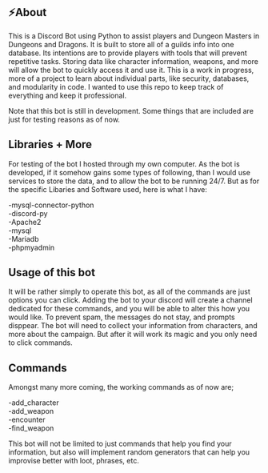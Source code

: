 ⚡About <br />
---
This is a Discord Bot using Python to assist players and Dungeon Masters in Dungeons and Dragons. It is built
to store all of a guilds info into one database. Its intentions are to provide players with tools that will 
prevent repetitive tasks. Storing data like character information, weapons, and more will allow the bot to
quickly access it and use it. This is a work in progress, more of a project to learn about individual parts,
like security, databases, and modularity in code. I wanted to use this repo to keep track of everything and
keep it professional.

Note that this bot is still in development. Some things that are included are just for testing reasons as of now.

Libraries + More
---
For testing of the bot I hosted through my own computer. As the bot is developed, if it somehow gains some
types of following, than I would use services to store the data, and to allow the bot to be running 24/7. 
But as for the specific Libaries and Software used, here is what I have:

-mysql-connector-python <br />
-discord-py <br />
-Apache2 <br />
-mysql <br />
-Mariadb <br />
-phpmyadmin <br />

Usage of this bot
---
It will be rather simply to operate this bot, as all of the commands are just options you can click. 
Adding the bot to your discord will create a channel dedicated for these commands, and you will be able
to alter this how you would like. To prevent spam, the messages do not stay, and prompts disppear. The 
bot will need to collect your information from characters, and more about the campaign. But after it will
work its magic and you only need to click commands.

Commands
---
Amongst many more coming, the working commands as of now are;

-add_character <br />
-add_weapon <br />
-encounter <br />
-find_weapon <br />

This bot will not be limited to just commands that help you find your information, but also will implement random
generators that can help you improvise better with loot, phrases, etc.
